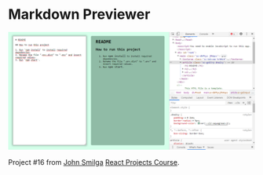 # Markdown Previewer

<img src="./docs/16-markdown-previewer.png" width="600"/>

Project #16 from [John Smilga](https://github.com/john-smilga) [React Projects Course](https://www.udemy.com/course/react-tutorial-and-projects-course/).
